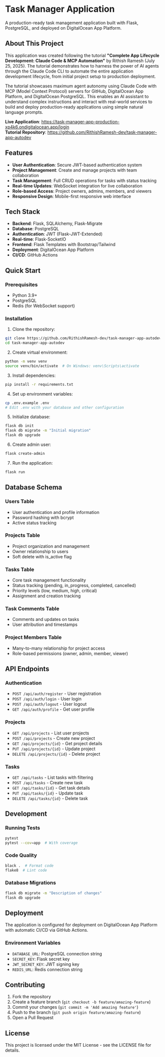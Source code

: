 # Task Manager Application

A production-ready task management application built with Flask, PostgreSQL, and deployed on DigitalOcean App Platform.

## About This Project

This application was created following the tutorial **"Complete App Lifecycle Development: Claude Code & MCP Automation"** by Rithish Ramesh (July 25, 2025). The tutorial demonstrates how to harness the power of AI agents through the Claude Code CLI to automate the entire application development lifecycle, from initial project setup to production deployment.

The tutorial showcases maximum agent autonomy using Claude Code with MCP (Model Context Protocol) servers for GitHub, DigitalOcean App Platform, and DigitalOcean PostgreSQL. This enables an AI assistant to understand complex instructions and interact with real-world services to build and deploy production-ready applications using simple natural language prompts.

**Live Application**: https://task-manager-app-production-xp4k6.ondigitalocean.app/login  
**Tutorial Repository**: https://github.com/RithishRamesh-dev/task-manager-app-autodev

## Features

- **User Authentication**: Secure JWT-based authentication system
- **Project Management**: Create and manage projects with team collaboration
- **Task Management**: Full CRUD operations for tasks with status tracking
- **Real-time Updates**: WebSocket integration for live collaboration
- **Role-based Access**: Project owners, admins, members, and viewers
- **Responsive Design**: Mobile-first responsive web interface

## Tech Stack

- **Backend**: Flask, SQLAlchemy, Flask-Migrate
- **Database**: PostgreSQL
- **Authentication**: JWT (Flask-JWT-Extended)
- **Real-time**: Flask-SocketIO
- **Frontend**: Flask Templates with Bootstrap/Tailwind
- **Deployment**: DigitalOcean App Platform
- **CI/CD**: GitHub Actions

## Quick Start

### Prerequisites

- Python 3.9+
- PostgreSQL
- Redis (for WebSocket support)

### Installation

1. Clone the repository:
```bash
git clone https://github.com/RithishRamesh-dev/task-manager-app-autodev.git
cd task-manager-app-autodev
```

2. Create virtual environment:
```bash
python -m venv venv
source venv/bin/activate  # On Windows: venv\Scripts\activate
```

3. Install dependencies:
```bash
pip install -r requirements.txt
```

4. Set up environment variables:
```bash
cp .env.example .env
# Edit .env with your database and other configuration
```

5. Initialize database:
```bash
flask db init
flask db migrate -m "Initial migration"
flask db upgrade
```

6. Create admin user:
```bash
flask create-admin
```

7. Run the application:
```bash
flask run
```

## Database Schema

### Users Table
- User authentication and profile information
- Password hashing with bcrypt
- Active status tracking

### Projects Table  
- Project organization and management
- Owner relationship to users
- Soft delete with is_active flag

### Tasks Table
- Core task management functionality
- Status tracking (pending, in_progress, completed, cancelled)
- Priority levels (low, medium, high, critical)
- Assignment and creation tracking

### Task Comments Table
- Comments and updates on tasks
- User attribution and timestamps

### Project Members Table
- Many-to-many relationship for project access
- Role-based permissions (owner, admin, member, viewer)

## API Endpoints

### Authentication
- `POST /api/auth/register` - User registration
- `POST /api/auth/login` - User login
- `POST /api/auth/logout` - User logout
- `GET /api/auth/profile` - Get user profile

### Projects
- `GET /api/projects` - List user projects
- `POST /api/projects` - Create new project
- `GET /api/projects/{id}` - Get project details
- `PUT /api/projects/{id}` - Update project
- `DELETE /api/projects/{id}` - Delete project

### Tasks
- `GET /api/tasks` - List tasks with filtering
- `POST /api/tasks` - Create new task
- `GET /api/tasks/{id}` - Get task details
- `PUT /api/tasks/{id}` - Update task
- `DELETE /api/tasks/{id}` - Delete task

## Development

### Running Tests
```bash
pytest
pytest --cov=app  # With coverage
```

### Code Quality
```bash
black .  # Format code
flake8  # Lint code
```

### Database Migrations
```bash
flask db migrate -m "Description of changes"
flask db upgrade
```

## Deployment

The application is configured for deployment on DigitalOcean App Platform with automatic CI/CD via GitHub Actions.

### Environment Variables
- `DATABASE_URL`: PostgreSQL connection string
- `SECRET_KEY`: Flask secret key
- `JWT_SECRET_KEY`: JWT signing key
- `REDIS_URL`: Redis connection string

## Contributing

1. Fork the repository
2. Create a feature branch (`git checkout -b feature/amazing-feature`)
3. Commit your changes (`git commit -m 'Add amazing feature'`)
4. Push to the branch (`git push origin feature/amazing-feature`)
5. Open a Pull Request

## License

This project is licensed under the MIT License - see the LICENSE file for details.